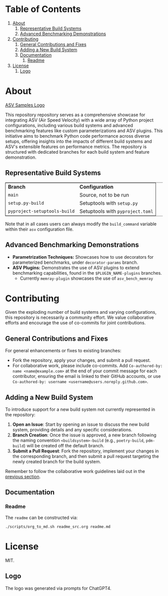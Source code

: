
# Table of Contents

1.  [About](#orgc45fe12)
    1.  [Representative Build Systems](#orgc27e1ca)
    2.  [Advanced Benchmarking Demonstrations](#org4580441)
2.  [Contributing](#org0e3af78)
    1.  [General Contributions and Fixes](#orga841ba1)
    2.  [Adding a New Build System](#org6f5b5a2)
    3.  [Documentation](#org91d798e)
        1.  [Readme](#orgfd15688)
3.  [License](#org58819ed)
    1.  [Logo](#orgb9abe78)


<a id="orgc45fe12"></a>

# About

[ASV Samples Logo](./branding/logo/asv_samples_logo.png)

This repository repository serves as a comprehensive showcase for integrating
ASV (Air Speed Velocity) with a wide array of Python project configurations,
including various build systems and advanced benchmarking features like custom
parameterizations and ASV plugins. This initiative aims to benchmark Python
code performance across diverse setups, offering insights into the impacts of
different build systems and ASV's extensible features on performance metrics.
The repository is structured with dedicated branches for each build system and
feature demonstration.


<a id="orgc27e1ca"></a>

## Representative Build Systems

<table border="2" cellspacing="0" cellpadding="6" rules="groups" frame="hsides">


<colgroup>
<col  class="org-left" />

<col  class="org-left" />
</colgroup>
<tbody>
<tr>
<td class="org-left"><b>Branch</b></td>
<td class="org-left"><b>Configuration</b></td>
</tr>


<tr>
<td class="org-left"><code>main</code></td>
<td class="org-left">Source, not to be run</td>
</tr>


<tr>
<td class="org-left"><code>setup.py-build</code></td>
<td class="org-left">Setuptools with <code>setup.py</code></td>
</tr>


<tr>
<td class="org-left"><code>pyproject-setuptools-build</code></td>
<td class="org-left">Setuptools with <code>pyproject.toml</code></td>
</tr>
</tbody>
</table>

Note that in all cases users can always modify the `build_command` variable
within their `asv` configuration file.


<a id="org4580441"></a>

## Advanced Benchmarking Demonstrations

-   **Parametrization Techniques:** Showcases how to use decorators for parameterized
    benchmarks, under `decorator-params` branch.
-   **ASV Plugins:** Demonstrates the use of ASV plugins to extend benchmarking
    capabilities, found in the `$PLUGIN_NAME-plugins` branches.
    -   Currently `memray-plugin` showcases the use of `asv_bench_memray`


<a id="org0e3af78"></a>

# Contributing

Given the exploding number of build systems and varying configurations, this
repository is necessarily a community effort. We value collaborative efforts
and encourage the use of co-commits for joint contributions.


<a id="orga841ba1"></a>

## General Contributions and Fixes

For general enhancements or fixes to existing branches:

-   Fork the repository, apply your changes, and submit a pull request.
-   For collaborative work, please include co-commits. Add `Co-authored-by: name <name@example.com>` at the end of your commit message for each contributor,
    ensuring the email is linked to their GitHub accounts, or use `Co-authored-by: username <username@users.noreply.github.com>`.


<a id="org6f5b5a2"></a>

## Adding a New Build System

To introduce support for a new build system not currently represented in the
repository:

1.  **Open an Issue**: Start by opening an issue to discuss the new build system,
    providing details and any specific considerations.
2.  **Branch Creation**: Once the issue is approved, a new branch following the
    naming convention `<buildsystem>-build` (e.g., `poetry-build`, `pdm-build`)
    will be created off the default branch.
3.  **Submit a Pull Request**: Fork the repository, implement your changes in the
    corresponding branch, and then submit a pull request targeting the newly
    created branch for the build system.

Remember to follow the collaborative work guidelines laid out in the [previous
section](#orga841ba1).


<a id="org91d798e"></a>

## Documentation


<a id="orgfd15688"></a>

### Readme

The `readme` can be constructed via:

    ./scripts/org_to_md.sh readme_src.org readme.md


<a id="org58819ed"></a>

# License

MIT.


<a id="orgb9abe78"></a>

## Logo

The logo was generated via prompts for ChatGPT4.

